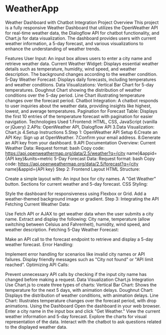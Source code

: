 # WeatherApp
Weather Dashboard with Chatbot Integration
Project Overview
This project is a fully responsive Weather Dashboard that utilizes the OpenWeather API for real-time weather data, the Dialogflow API for chatbot functionality, and Chart.js for data visualization. The dashboard provides users with current weather information, a 5-day forecast, and various visualizations to enhance the understanding of weather trends.

Features
User Input: An input box allows users to enter a city name and retrieve weather data.
Current Weather Widget: Displays essential weather details such as temperature, humidity, wind speed, and weather description. The background changes according to the weather condition.
5-Day Weather Forecast: Displays daily forecasts, including temperatures and weather conditions.
Data Visualizations:
Vertical Bar Chart for 5-day temperatures.
Doughnut Chart showing the distribution of weather conditions over the 5-day period.
Line Chart illustrating temperature changes over the forecast period.
Chatbot Integration: A chatbot responds to user inquiries about the weather data, providing insights like highest, lowest, and average temperatures.
Pagination for Forecast Table: Displays the first 10 entries of the temperature forecast with pagination for easier navigation.
Technologies Used
1.Frontend: HTML, CSS, JavaScript (vanilla or jQuery)
2.APIs: OpenWeather API, Dialogflow API
3.Data Visualization: Chart.js
4.Setup Instructions
5.Step 1: OpenWeather API Setup
6.Create an API Key:
Sign up at OpenWeather.
7.Confirm your email address.
8.Generate an API key from your dashboard.
9.API Documentation Overview:
Current Weather Data:
Request format:
bash
Copy code:
                     https://api.openweathermap.org/data/2.5/weather?q={city name}&appid={API key}&units=metric
5-Day Forecast Data:
Request format:
bash
Copy code:
                     https://api.openweathermap.org/data/2.5/forecast?q={city name}&appid={API key}
Step 2: Frontend Layout
HTML Structure:

Create a simple layout with:
An input box for city names.
A "Get Weather" button.
Sections for current weather and 5-day forecast.
CSS Styling:

Style the dashboard for responsiveness using Flexbox or Grid.
Add a weather-themed background image or gradient.
Step 3: Integrating the API
Fetching Current Weather Data:

Use Fetch API or AJAX to get weather data when the user submits a city name.
Extract and display the following:
City name, temperature (allow switching between Celsius and Fahrenheit), humidity, wind speed, and weather description.
Fetching 5-Day Weather Forecast:

Make an API call to the forecast endpoint to retrieve and display a 5-day weather forecast.
Error Handling:

Implement error handling for scenarios like invalid city names or API failures.
Display friendly messages such as "City not found" or "API limit reached".
Optimizing API Calls:

Prevent unnecessary API calls by checking if the input city name has changed before making a request.
Data Visualization
Chart.js Integration
Use Chart.js to create three types of charts:
Vertical Bar Chart: Shows the temperature for the next 5 days, with animation delays.
Doughnut Chart: Displays the distribution of weather conditions, with animation delays.
Line Chart: Illustrates temperature changes over the forecast period, with drop animations.
Using the Dashboard
Open the dashboard in your web browser.
Enter a city name in the input box and click "Get Weather."
View the current weather information and 5-day forecast.
Explore the charts for visual representation of the data.
Interact with the chatbot to ask questions related to the displayed weather data.
